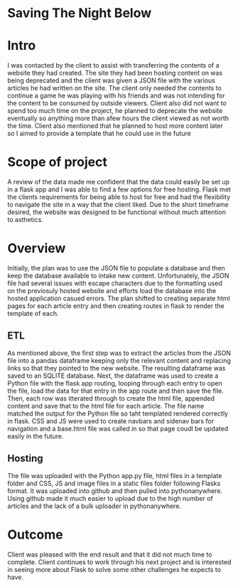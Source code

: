 # Saving The Night Below

# Intro

I was contacted by the client to assist with transferring the contents of a website they had created. The site they had been hosting content on was being deprecated and the client was given a JSON file with the various articles he had written on the site. The client only needed the contents to continue a game he was playing with his friends and was not intending for the content to be consumed by outside viewers. Client also did not want to spend too much time on the project, he planned to deprecate the website eventually so anything more than afew hours the client viewed as not worth the time. Client also mentioned that he planned to host more content later so I aimed to provide a template that he could use in the future

# Scope of project

A review of the data made me confident that the data could easily be set up in a flask app and I was able to find a few options for free hosting. Flask met the clients requirements for being able to host for free and had the flexibility to navigate the site in a way that the client liked. Due to the short timeframe desired, the website was designed to be functional without much attention to asthetics.

# Overview

Initially, the plan was to use the JSON file to populate a database and then keep the database available to intake new content. Unfortunately, the JSON file had several issues with escape characters due to the formatting used on the previosuly hosted website and efforts load the database into the hosted application casued errors. The plan shifted to creating separate html pages for each article entry and then creating routes in flask to render the template of each.

## ETL

As mentioned above, the first step was to extract the articles from the JSON file into a pandas dataframe keeping only the relevant content and replacing links so that they pointed to the new website. The resulting dataframe was saved to an SQLITE database. Next, the dataframe was used to create a Python file with the flask app routing, looping through each entry to open the file, load the data for that entry in the app route and then save the file. Then, each row was itterated through to create the html file, appended content and save that to the html file for each article. The file name matched the output for the Python file so taht templated rendered correctly in flask. CSS and JS were used to create navbars and sidenav bars for navigation and a base.html file was called in so that page coudl be updated easily in the future.

## Hosting

The file was uploaded with the Python app.py file, html files in a template folder and CSS, JS and image files in a static files folder following Flasks format. It was uploaded into github and then pulled into pythonanywhere. Using github made it much easier to upload due to the high number of articles and the lack of a bulk uploader in pythonanywhere. 

# Outcome

Client was pleased with the end result and that it did not much time to complete. Client continues to work through his next project and is interested in seeing more about Flask to solve some other challenges he expects to have.
